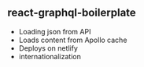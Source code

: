 ## react-graphql-boilerplate

* Loading json from API
* Loads content from Apollo cache
* Deploys on netlify
* internationalization
